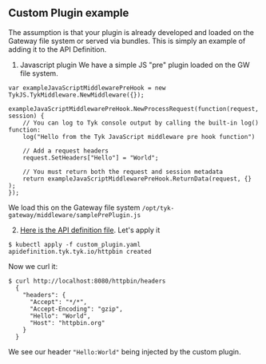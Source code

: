 ## Custom Plugin example

The assumption is that your plugin is already developed and loaded on the Gateway file system or served via bundles.  This is simply an example of adding it to the API Definition.

1. Javascript plugin
We have a simple JS "pre" plugin loaded on the GW file system.
```
var exampleJavaScriptMiddlewarePreHook = new TykJS.TykMiddleware.NewMiddleware({});

exampleJavaScriptMiddlewarePreHook.NewProcessRequest(function(request, session) {
    // You can log to Tyk console output by calling the built-in log() function:
    log("Hello from the Tyk JavaScript middleware pre hook function")
    
    // Add a request headers
    request.SetHeaders["Hello"] = "World";

    // You must return both the request and session metadata 
    return exampleJavaScriptMiddlewarePreHook.ReturnData(request, {}  );
});
```

We load this on the Gateway file system `/opt/tyk-gateway/middleware/samplePrePlugin.js`

2. [Here is the API definition file](./custom_plugin.yaml).  Let's apply it


```
$ kubectl apply -f custom_plugin.yaml
apidefinition.tyk.tyk.io/httpbin created
```

Now we curl it:
```
$ curl http://localhost:8080/httpbin/headers
  {
    "headers": {
      "Accept": "*/*",
      "Accept-Encoding": "gzip",
      "Hello": "World",
      "Host": "httpbin.org"
    }
  }
```

We see our header `"Hello:World"` being injected by the custom plugin.